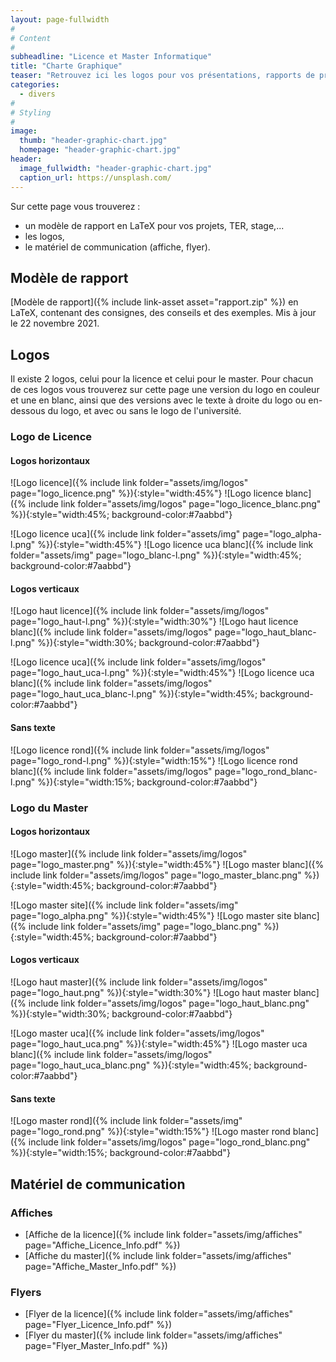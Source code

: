 ```yaml
---
layout: page-fullwidth
#
# Content
#
subheadline: "Licence et Master Informatique"
title: "Charte Graphique"
teaser: "Retrouvez ici les logos pour vos présentations, rapports de projet et stage." 
categories:
  - divers
#
# Styling
#
image:
  thumb: "header-graphic-chart.jpg"
  homepage: "header-graphic-chart.jpg"
header:
  image_fullwidth: "header-graphic-chart.jpg"
  caption_url: https://unsplash.com/
---
```


Sur cette page vous trouverez :

- un modèle de rapport en LaTeX pour vos projets, TER, stage,...
- les logos,
- le matériel de communication (affiche, flyer).

## Modèle de rapport

[Modèle de rapport]({% include link-asset asset="rapport.zip" %}) en LaTeX, contenant des consignes, des conseils et des exemples. Mis à jour le 22 novembre 2021.

## Logos

Il existe 2 logos, celui pour la licence et celui pour le master. Pour chacun de ces logos vous trouverez sur cette page une version du logo en couleur et une en blanc, ainsi que des versions avec le texte à droite du logo ou en-dessous du logo, et avec ou sans le logo de l'université.

### Logo de Licence

#### Logos horizontaux

![Logo licence]({% include link folder="assets/img/logos" page="logo_licence.png" %}){:style="width:45%"}
![Logo licence blanc]({% include link folder="assets/img/logos" page="logo_licence_blanc.png" %}){:style="width:45%; background-color:#7aabbd"}

![Logo licence uca]({% include link folder="assets/img" page="logo_alpha-l.png" %}){:style="width:45%"}
![Logo licence uca blanc]({% include link folder="assets/img" page="logo_blanc-l.png" %}){:style="width:45%; background-color:#7aabbd"}

#### Logos verticaux

![Logo haut licence]({% include link folder="assets/img/logos" page="logo_haut-l.png" %}){:style="width:30%"}
![Logo haut licence blanc]({% include link folder="assets/img/logos" page="logo_haut_blanc-l.png" %}){:style="width:30%; background-color:#7aabbd"}

![Logo licence uca]({% include link folder="assets/img/logos" page="logo_haut_uca-l.png" %}){:style="width:45%"}
![Logo licence uca blanc]({% include link folder="assets/img/logos" page="logo_haut_uca_blanc-l.png" %}){:style="width:45%; background-color:#7aabbd"}

#### Sans texte

![Logo licence rond]({% include link folder="assets/img/logos" page="logo_rond-l.png" %}){:style="width:15%"}
![Logo licence rond blanc]({% include link folder="assets/img/logos" page="logo_rond_blanc-l.png" %}){:style="width:15%; background-color:#7aabbd"}

### Logo du Master

#### Logos horizontaux

![Logo master]({% include link folder="assets/img/logos" page="logo_master.png" %}){:style="width:45%"}
![Logo master blanc]({% include link folder="assets/img/logos" page="logo_master_blanc.png" %}){:style="width:45%; background-color:#7aabbd"}

![Logo master site]({% include link folder="assets/img" page="logo_alpha.png" %}){:style="width:45%"}
![Logo master site blanc]({% include link folder="assets/img" page="logo_blanc.png" %}){:style="width:45%; background-color:#7aabbd"}

#### Logos verticaux

![Logo haut master]({% include link folder="assets/img/logos" page="logo_haut.png" %}){:style="width:30%"}
![Logo haut master blanc]({% include link folder="assets/img/logos" page="logo_haut_blanc.png" %}){:style="width:30%; background-color:#7aabbd"}

![Logo master uca]({% include link folder="assets/img/logos" page="logo_haut_uca.png" %}){:style="width:45%"}
![Logo master uca blanc]({% include link folder="assets/img/logos" page="logo_haut_uca_blanc.png" %}){:style="width:45%; background-color:#7aabbd"}

#### Sans texte

![Logo master rond]({% include link folder="assets/img" page="logo_rond.png" %}){:style="width:15%"}
![Logo master rond blanc]({% include link folder="assets/img/logos" page="logo_rond_blanc.png" %}){:style="width:15%; background-color:#7aabbd"}

## Matériel de communication

### Affiches

- [Affiche de la licence]({% include link folder="assets/img/affiches" page="Affiche_Licence_Info.pdf" %})
- [Affiche du master]({% include link folder="assets/img/affiches" page="Affiche_Master_Info.pdf" %})

### Flyers

- [Flyer de la licence]({% include link folder="assets/img/affiches" page="Flyer_Licence_Info.pdf" %})
- [Flyer du master]({% include link folder="assets/img/affiches" page="Flyer_Master_Info.pdf" %})
